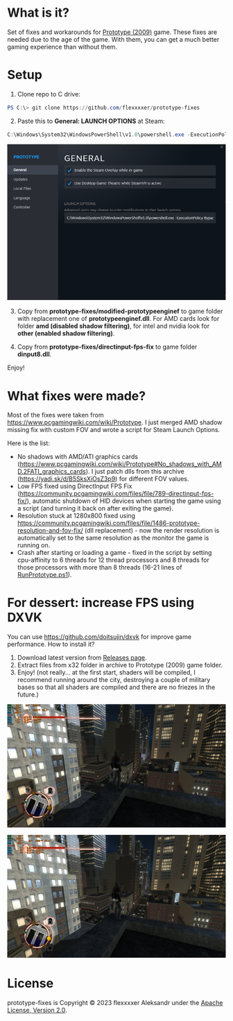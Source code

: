 # What is it?
Set of fixes and workarounds for [Prototype (2009)](https://store.steampowered.com/app/10150/Prototype/) game.
These fixes are needed due to the age of the game. With them, you can get a much better gaming experience 
than without them.

# Setup
1. Clone repo to C drive:
```powershell
PS C:\> git clone https://github.com/flexxxxer/prototype-fixes
```

2. Paste this to **General: LAUNCH OPTIONS** at Steam:
```powershell
C:\Windows\System32\WindowsPowerShell\v1.0\powershell.exe -ExecutionPolicy Bypass -WindowStyle Hidden -NoProfile -File "C:\prototype-fixes\RunPrototype.ps1" -GameExe %COMMAND%
```
![example-launch-options](https://github.com/flexxxxer/prototype-fixes/blob/master/imgs/launch-options-example.png)

3. Copy from **prototype-fixes/modified-prototypeenginef** to game folder with replacement one of **prototypeenginef.dll**.
For AMD cards look for folder **amd (disabled shadow filtering)**, for intel and nvidia look for
**other (enabled shadow filtering)**.

4. Copy from **prototype-fixes/directinput-fps-fix** to game folder **dinput8.dll**.

Enjoy!

# What fixes were made?
Most of the fixes were taken from https://www.pcgamingwiki.com/wiki/Prototype. I just merged
AMD shadow missing fix with custom FOV and wrote a script for Steam Launch Options.

Here is the list:
- No shadows with AMD/ATI graphics cards (https://www.pcgamingwiki.com/wiki/Prototype#No_shadows_with_AMD.2FATI_graphics_cards).
I just patch dlls from this archive (https://yadi.sk/d/B5SksXiOsZ3p9) for different FOV values.
- Low FPS fixed using DirectInput FPS Fix (https://community.pcgamingwiki.com/files/file/789-directinput-fps-fix/),
automatic shutdown of HID devices when starting the game using a script (and turning it back on after exiting the game).
- Resolution stuck at 1280x800 fixed using https://community.pcgamingwiki.com/files/file/1486-prototype-resolution-and-fov-fix/ (dll replacement) - now the render resolution 
is automatically set to the same resolution as the monitor the game is running on.
- Crash after starting or loading a game - fixed in the script by setting cpu-affinity to 6 threads for 12 thread processors and 8 threads for those processors with more than 8 threads
(16-21 lines of [RunPrototype.ps1](https://github.com/flexxxxer/prototype-fixes/blob/master/RunPrototype.ps1)).

# For dessert: increase FPS using DXVK
You can use https://github.com/doitsujin/dxvk for improve game performance. How to install it?
1. Download latest version from [Releases page](https://github.com/doitsujin/dxvk/releases).
2. Extract files from x32 folder in archive to Prototype (2009) game folder.
3. Enjoy! (not really... at the first start, shaders will be compiled, I recommend running around the city, destroying a couple of military bases so that all shaders
are compiled and there are no friezes in the future.)

![fps-dx9](https://github.com/flexxxxer/prototype-fixes/blob/master/imgs/dx9-fps.png)

![fps-dxvk](https://github.com/flexxxxer/prototype-fixes/blob/master/imgs/dxvk-fps.jpg)

# License
prototype-fixes is Copyright © 2023 flexxxxer Aleksandr under the [Apache License, Version 2.0](https://github.com/flexxxxer/prototype-fixes/blob/master/LICENSE.txt).